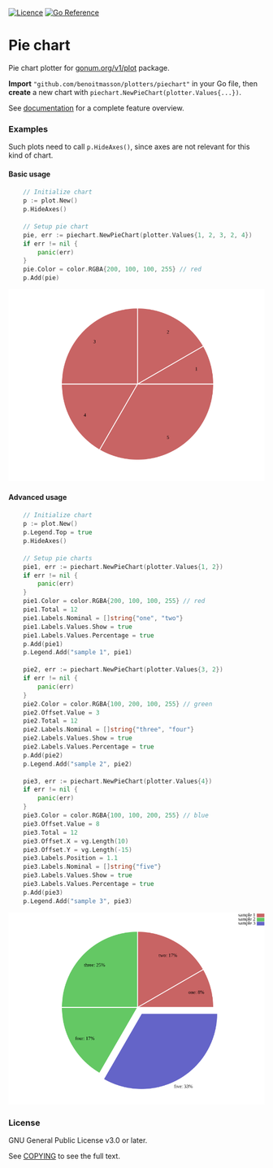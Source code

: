 [![Licence](https://img.shields.io/badge/license-GPL%20v3.0-brightgreen.svg)](COPYING)
[![Go Reference](https://pkg.go.dev/badge/github.com/benoitmasson/plotters/piechart.svg)](https://pkg.go.dev/github.com/benoitmasson/plotters/piechart)

# Pie chart

Pie chart plotter for [gonum.org/v1/plot](https://github.com/gonum/plot) package.

**Import** `"github.com/benoitmasson/plotters/piechart"` in your Go file, then **create** a new chart with `piechart.NewPieChart(plotter.Values{...})`.

See [documentation](https://pkg.go.dev/github.com/benoitmasson/plotters/piechart) for a complete feature overview.

### Examples

Such plots need to call `p.HideAxes()`, since axes are not relevant for this kind of chart.

#### Basic usage

```go
	// Initialize chart
	p := plot.New()
	p.HideAxes()

	// Setup pie chart
	pie, err := piechart.NewPieChart(plotter.Values{1, 2, 3, 2, 4})
	if err != nil {
		panic(err)
	}
	pie.Color = color.RGBA{200, 100, 100, 255} // red
	p.Add(pie)
```

![basic](examples/basic.png)

#### Advanced usage

```go
	// Initialize chart
	p := plot.New()
	p.Legend.Top = true
	p.HideAxes()

	// Setup pie charts
	pie1, err := piechart.NewPieChart(plotter.Values{1, 2})
	if err != nil {
		panic(err)
	}
	pie1.Color = color.RGBA{200, 100, 100, 255} // red
	pie1.Total = 12
	pie1.Labels.Nominal = []string{"one", "two"}
	pie1.Labels.Values.Show = true
	pie1.Labels.Values.Percentage = true
	p.Add(pie1)
	p.Legend.Add("sample 1", pie1)

	pie2, err := piechart.NewPieChart(plotter.Values{3, 2})
	if err != nil {
		panic(err)
	}
	pie2.Color = color.RGBA{100, 200, 100, 255} // green
	pie2.Offset.Value = 3
	pie2.Total = 12
	pie2.Labels.Nominal = []string{"three", "four"}
	pie2.Labels.Values.Show = true
	pie2.Labels.Values.Percentage = true
	p.Add(pie2)
	p.Legend.Add("sample 2", pie2)

	pie3, err := piechart.NewPieChart(plotter.Values{4})
	if err != nil {
		panic(err)
	}
	pie3.Color = color.RGBA{100, 100, 200, 255} // blue
	pie3.Offset.Value = 8
	pie3.Total = 12
	pie3.Offset.X = vg.Length(10)
	pie3.Offset.Y = vg.Length(-15)
	pie3.Labels.Position = 1.1
	pie3.Labels.Nominal = []string{"five"}
	pie3.Labels.Values.Show = true
	pie3.Labels.Values.Percentage = true
	p.Add(pie3)
	p.Legend.Add("sample 3", pie3)
```

![advanced](examples/advanced.png)

### License

GNU General Public License v3.0 or later.

See [COPYING](COPYING) to see the full text.
